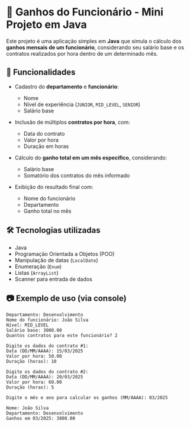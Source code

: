 # 💼 Ganhos do Funcionário - Mini Projeto em Java

Este projeto é uma aplicação simples em **Java** que simula o cálculo dos **ganhos mensais de um funcionário**, considerando seu salário base e os contratos realizados por hora dentro de um determinado mês.

## 🚀 Funcionalidades

- Cadastro do **departamento** e **funcionário**:
  - Nome
  - Nível de experiência (`JUNIOR`, `MID_LEVEL`, `SENIOR`)
  - Salário base

- Inclusão de múltiplos **contratos por hora**, com:
  - Data do contrato
  - Valor por hora
  - Duração em horas

- Cálculo do **ganho total em um mês específico**, considerando:
  - Salário base
  - Somatório dos contratos do mês informado

- Exibição do resultado final com:
  - Nome do funcionário
  - Departamento
  - Ganho total no mês

## 🛠️ Tecnologias utilizadas

- Java
- Programação Orientada a Objetos (POO)
- Manipulação de datas (`LocalDate`)
- Enumeração (`Enum`)
- Listas (`ArrayList`)
- Scanner para entrada de dados

## 📷 Exemplo de uso (via console)

```text
Departamento: Desenvolvimento
Nome do funcionário: João Silva
Nível: MID_LEVEL
Salário base: 3000.00
Quantos contratos para este funcionário? 2

Digite os dados do contrato #1:
Data (DD/MM/AAAA): 15/03/2025
Valor por hora: 50.00
Duração (horas): 10

Digite os dados do contrato #2:
Data (DD/MM/AAAA): 20/03/2025
Valor por hora: 60.00
Duração (horas): 5

Digite o mês e ano para calcular os ganhos (MM/AAAA): 03/2025

Nome: João Silva
Departamento: Desenvolvimento
Ganhos em 03/2025: 3800.00
